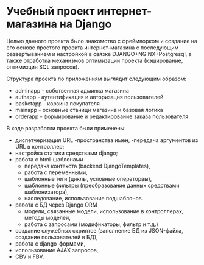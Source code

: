 # Учебный проект интернет-магазина на Django

Целью данного проекта было знакомство с фреймворком и создание на его основе простого проекта интернет-магазина с последующим развертыванием и настройкой в связке DJANGO+NGINX+Postgresql, а также отработка механизмов оптимизации проекта (кэширование, оптимизция SQL запросов).

Структура проекта по приложениям выглядит следующим образом:
  * adminapp - собственная админка магазина
  * authapp - аутентификация и авторизация пользователей
  * basketapp - корзина покупателя
  * mainapp - основные станици магазина и базовая логика
  * orderapp - формирование и редактирование заказа пользователя
  
 В ходе разработки проекта были применены:
 - диспетчеризация URL
   -пространства имен, 
   -передача аргументов из URL в контроллер;
 - настройка статики средствами django;
 - работа с html-шаблонами 
   - передача контекста (backend DjangoTemplates), 
   - работа с переменными,
   - шаблонные теги (циклы, условные операторвы),
   - шаблонные фильтры (преобразование данных средствами шаблонизатора),
   - наследование, использование подшаблонов.
 - работа с БД через Django ORM
   - модели, связанные модели, использование в контроллерах, методы моделей,
   - работа с запросами (модификаторы, фильтр и т.д.)
 - создание служебных скриптов (заполнение БД из JSON-файла, создание пользователей в БД),
 - работа с django-формами,
 - использование AJAX запросов,
 - CBV и FBV.
 
 
